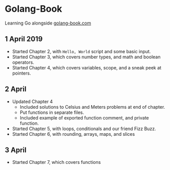 # Golang-Book 

Learning Go alongside [golang-book.com](https://www.golang-book.com)

## 1 April 2019
* Started Chapter 2, with `Hello, World` script and some basic input.
* Started Chapter 3, which covers number types, and math and boolean operators.
* Started Chapter 4, which covers variables, scope, and a sneak peek at pointers.

## 2 April
* Updated Chapter 4 
  * Included solutions to Celsius and Meters problems at end of chapter.
  * Put functions in separate files.
  * Included example of exported function comment, and private function.
* Started Chapter 5, with loops, conditionals and our friend Fizz Buzz.
* Started Chapter 6, with rounding, arrays, maps, and slices

## 3 April
* Started Chapter 7, which covers functions 